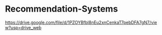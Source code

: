 # Recommendation-Systems
https://drive.google.com/file/d/1PZOYBfbl8nEu2xnCenkaT7pebDFA7gN7/view?usp=drive_web
